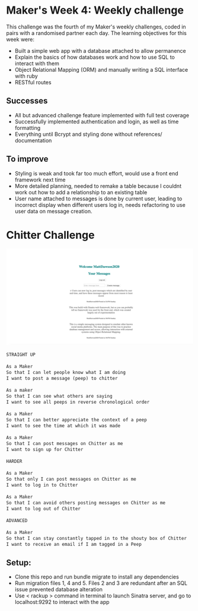 # Maker's Week 4: Weekly challenge
This challenge was the fourth of my Maker's weekly challenges, coded in pairs with a randomised partner each day.
The learning objectives for this week were:

* Built a simple web app with a database attached to allow permanence
* Explain the basics of how databases work and how to use SQL to interact with them
* Object Relational Mapping (ORM) and manually writing a SQL interface with ruby
* RESTful routes

Successes
-----

* All but advanced challenge feature implemented with full test coverage
* Successfully implemented authentication and login, as well as time formatting
* Everything until Bcrypt and styling done without references/ documentation


To improve
-----
* Styling is weak and took far too much effort, would use a front end framework next time
* More detailed planning, needed to remake a table because I couldnt work out how to add a relationship to an existing table
* User name attached to messages is done by current user, leading to incorrect display when different users log in, needs refactoring to use user data on message creation. 



Chitter Challenge
=================

![alt text](https://github.com/MattDawson2020/chitter-challenge/blob/master/public/Screenshot%202021-04-25%20at%2021.02.28.png)

```
STRAIGHT UP

As a Maker
So that I can let people know what I am doing  
I want to post a message (peep) to chitter

As a maker
So that I can see what others are saying  
I want to see all peeps in reverse chronological order

As a Maker
So that I can better appreciate the context of a peep
I want to see the time at which it was made

As a Maker
So that I can post messages on Chitter as me
I want to sign up for Chitter

HARDER

As a Maker
So that only I can post messages on Chitter as me
I want to log in to Chitter

As a Maker
So that I can avoid others posting messages on Chitter as me
I want to log out of Chitter

ADVANCED

As a Maker
So that I can stay constantly tapped in to the shouty box of Chitter
I want to receive an email if I am tagged in a Peep
```

Setup:
-------

* Clone this repo and run bundle migrate to install any dependencies
* Run migration files 1, 4 and 5. Files 2 and 3 are redundant after an SQL issue prevented database alteration  
* Use < rackup > command in terminal to launch Sinatra server, and go to localhost:9292 to interact with the app

